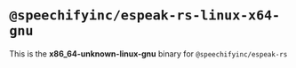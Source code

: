 # `@speechifyinc/espeak-rs-linux-x64-gnu`

This is the **x86_64-unknown-linux-gnu** binary for `@speechifyinc/espeak-rs`
